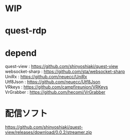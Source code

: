 # WIP

# quest-rdp

# depend
quest-view : https://github.com/shinyoshiaki/quest-view  
websocket-sharp : https://github.com/sta/websocket-sharp  
UniRx : https://github.com/neuecc/UniRx  
Utf8Json : https://github.com/neuecc/Utf8Json  
VRkeys : https://github.com/campfireunion/VRKeys  
VrGrabber : https://github.com/hecomi/VrGrabber

# 配信ソフト 
https://github.com/shinyoshiaki/quest-view/releases/download/0.0.2/streamer.zip
